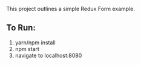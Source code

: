 This project outlines a simple Redux Form example.

## To Run:
1. yarn/npm install
2. npm start
3. navigate to localhost:8080